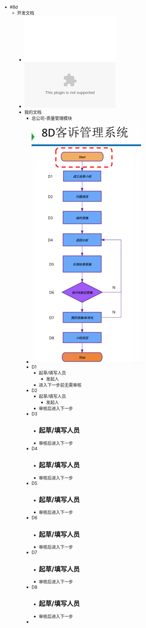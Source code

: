 - #8d
	- 开发文档
		- ![8D客诉管理说明.pdf](../assets/8D客诉管理说明_1720151437638_0.pdf)
		- ![8D客诉管理说明.pptx](../assets/8D客诉管理说明_1720151450020_0.pptx)
		- 我的文档
			- 总公司-质量管理模块
			- ![image.png](../assets/image_1720156563800_0.png)
			- D1
				- 起草/填写人员
					- 发起人
				- 进入下一步前无需审核
			- D2
				- 起草/填写人员
					- 发起人
				- 审核后进入下一步
			- D3
				- 起草/填写人员
					-
				- 审核后进入下一步
			- D4
				- 起草/填写人员
					-
				- 审核后进入下一步
			- D5
				- 起草/填写人员
					-
				- 审核后进入下一步
			- D6
				- 起草/填写人员
					-
				- 审核后进入下一步
			- D7
				- 起草/填写人员
					-
				- 审核后进入下一步
			- D8
				- 起草/填写人员
					-
				- 审核后进入下一步
			-